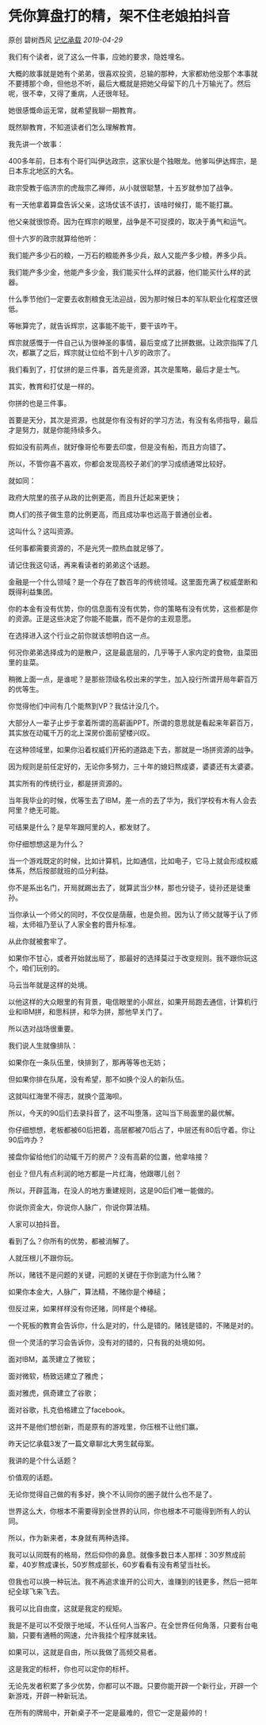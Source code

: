 # 凭你算盘打的精，架不住老娘拍抖音

原创 碧树西风 [记忆承载](javascript:void(0);) *2019-04-29*

我们有个读者，说了这么一件事，应她的要求，隐姓埋名。



大概的故事就是她有个弟弟，很喜欢投资，总输的那种，大家都劝他没那个本事就不要搏那个命，但他总不听，最后大概就是把她父母留下的几十万输光了。然后呢，很不幸，又得了重病，人还很年轻。



她很感慨命运无常，就希望我聊一期教育。



既然聊教育，不知道读者们怎么理解教育。



我先讲一个故事：



400多年前，日本有个哥们叫伊达政宗，这家伙是个独眼龙。他爹叫伊达辉宗，是日本东北地区的大名。



政宗受教于临济宗的虎哉宗乙禅师，从小就很聪慧，十五岁就参加了战争。



有一天他拿着算盘告诉父亲，这场仗该不该打，该啥时候打，能不能打赢。



他父亲就很惊奇。因为在辉宗的眼里，战争是不可捉摸的，取决于勇气和运气。



但十六岁的政宗就算给他听：



我们能产多少石的粮，一万石的粮能养多少兵，敌人又能产多少粮，养多少兵。



我们能产多少金，他能产多少金，我们能买什么样的武器，他们能买什么样的武器。



什么季节他们一定要去收割粮食无法迎战，因为那时候日本的军队职业化程度还很低。



等帐算完了，就告诉辉宗，这事能不能干，要干该咋干。



辉宗就感慨于一件自己认为很神圣的事情，最后变成了比拼数据。让政宗指挥了几次，都赢了之后，辉宗就让位给不到十八岁的政宗了。



我们看到了，打仗拼的是三件事，首先是资源，其次是策略，最后才是士气。



其实，教育和打仗是一样的。



你拼的也是三件事。



首要是天分，其次是资源，也就是你有没有好的学习方法，有没有名师指导，最后才是努力，就是你能持续多久。



假如没有前两点，就好像哥伦布要去印度，但是没有船，而且方向错了。



所以，不管你喜不喜欢，你都会发现高校子弟们的学习成绩通常比较好。



就如同：

政府大院里的孩子从政的比例更高，而且升迁起来更快；

商人们的孩子做生意的比例更高，而且成功率也远高于普通创业者。



这叫什么？这叫资源。



任何事都需要资源的，不是光凭一腔热血就足够了。



请记住我这句话，再来看读者的弟弟这个话题。



金融是一个什么领域？是一个存在了数百年的传统领域。这里面充满了权威垄断和既得利益集团。



你的本金有没有优势，你的信息面有没有优势，你的策略有没有优势，这些都是你的资源。正是这些决定了你能不能赢，而不是你的主观意愿。



在选择进入这个行业之前你就该想明白这一点。



何况你弟弟选择成为的是散户，这是最底层的，几乎等于人家内定的食物，韭菜田里的韭菜。



稍微上面一点，是谁呢？是那些顶级名校出来的学生，加入投行所谓开局年薪百万的优等生。



你觉得他们中间有几个能熬到VP？我估计没几个。



大部分人一辈子止步于拿着所谓的高薪画PPT。所谓的意思就是看起来年薪百万，其实放在动辄千万的北上深房价面前望楼兴叹。



在这种领域里，如果你沿着权威们开拓的道路走下去，那就是一场拼资源的战争。



因为规则是前任定好的，无论你多努力，三十年的媳妇熬成婆，婆婆还有太婆婆。



其实所有的传统行业，都是拼资源的。



当年我毕业的时候，优等生去了IBM，差一点的去了华为，我们学校有木有人会去阿里？绝无可能。



可结果是什么？是早年跟阿里的人，都发财了。



你仔细想想这是为什么？



当一个游戏既定的时候，比如计算机，比如通信，比如电子，它马上就会形成权威体系，然后按部就班的瓜分利益。



你不是系出名门，开局就踢出去了，就算武当少林，那也分徒子，徒孙还是徒重孙。



当你承认一个师父的同时，不仅仅是荫蔽，也是负担。因为认了师父就等于认了师祖，太师祖乃至认了人家全套的晋升标准。



从此你就被套牢了。



如果你不甘心，或者开始就出局了，那最好的选择莫过于改变规则。我不跟你玩这个，咱们玩别的。



马云当年就是这样的处境。



以他这样的大众眼里的有背景，电信眼里的小屌丝，如果开局跑去通信，计算机行业和IBM拼，和思科拼，和华为拼，那他早关门了。



所以选对战场很重要。



我们说人生就像排队：

如果你在一条队伍里，快排到了，那再等等也无妨；

但如果你排在队尾，没有希望，那不如换个没人的新队伍。



这就叫红海里不得志，就换个蓝海呗。



所以，今天的90后们去录抖音了，这不叫堕落，这叫当下局面里的最优解。



你仔细想想，老板都被60后把着，高层都被70后占了，中层还有80后守着。你让90后咋办？



接盘你留给他们的动辄千万的房产？没有高薪的位置，他拿啥接？



创业？但凡有点利润的地方都是一片红海，他跟哪儿创？



所以，开辟蓝海，在没人的地方重建规则，这是90后们唯一能做的。



你说你资金大，你说你人脉广，你说你算法精。



人家可以拍抖音。



看到了么？你所有的优势，都被消解了。



人就压根儿不跟你玩。



所以，赌钱不是问题的关键，问题的关键在于你到底为什么赌？



如果你本金大，人脉广，算法精，不赌你是个棒槌；

但反过来，如果样样没有你还赌，同样是个棒槌。



一个死板的教育会告诉你，什么是对的，什么是错的。赌钱是错的，不赌是对的。



但一个灵活的学习会告诉你，没有对的错的，只有我的处境如何。



面对IBM，盖茨建立了微软；

面对微软，杨致远建立了雅虎；

面对雅虎，佩奇建立了谷歌；

面对谷歌，扎克伯格建立了facebook。



这并不是他们想创新，而是原有的游戏里，你压根不让他们赢。



昨天记忆承载3发了一篇文章聊北大男生弑母案。



我讲的是个什么话题？

价值观的话题。



无论你觉得自己做的有多好，换个不认同你的圈子就什么也不是了。



世界这么大，你根本不需要得到全世界的认同，你也根本不可能得到所有人的认同。



所以，作为新来者，本身就有两种选择。



我可以认同既有的格局，然后仰你的鼻息。就像多数日本人那样：30岁熬成前辈，40岁熬成课长，50岁熬成部长，60岁看看有没有希望当社长。



但我也可以换一种玩法。我不再追求谁开的公司大，谁赚到的钱更多，然后一把年纪全球飞来飞去。



我可以比自由度，这就是我定的规矩。



我是不是可以不受限于地域，不认任何人当客户。在全世界任何角落，只要有台电脑，只要有通畅的网速，允许我挂个程序就来钱。



如果可以，这就是自由，所以我做了高频交易者。



这是我定的标杆，你也可以定你的标杆。



无论先发者积累了多少优势，你都可以不跟。只要你能开辟一个新行业，开辟一个新游戏，开辟一种新玩法。



在所有的牌局中，开新桌子不一定是最难的，但它一定是最帅的！